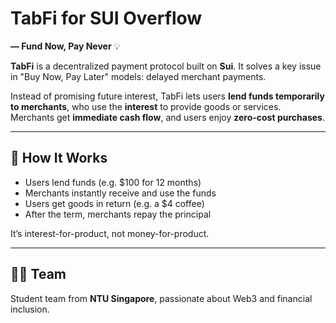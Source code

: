 # TabFi for SUI Overflow

**— Fund Now, Pay Never** 💡

**TabFi** is a decentralized payment protocol built on **Sui**. It solves a key issue in "Buy Now, Pay Later" models: delayed merchant payments.

Instead of promising future interest, TabFi lets users **lend funds temporarily to merchants**, who use the **interest** to provide goods or services. Merchants get **immediate cash flow**, and users enjoy **zero-cost purchases**.

---

## 🔧 How It Works

- Users lend funds (e.g. $100 for 12 months)
- Merchants instantly receive and use the funds
- Users get goods in return (e.g. a $4 coffee)
- After the term, merchants repay the principal

It’s interest-for-product, not money-for-product.

---

## 🧑‍💻 Team

Student team from **NTU Singapore**, passionate about Web3 and financial inclusion.
